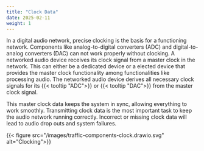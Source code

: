 ```yaml
---
title: "Clock Data"
date: 2025-02-11
weight: 1
---
```


In a digital audio network, precise clocking is the basis for a functioning network. Components like analog-to-digital converters (ADC) and digital-to-analog converters (DAC) can not work properly without clocking. A networked audio device receives its clock signal from a master clock in the network. This can either be a dedicated device or a elected device that provides the master clock functionality among functionalities like processing audio. The networked audio device derives all necessary clock signals for its {{< tooltip "ADC">}} or {{< tooltip "DAC">}} from the master clock signal.

This master clock data keeps the system in sync, allowing everything to work smoothly. Transmitting clock data is the most important task to keep the audio network running correctly. Incorrect or missing clock data will lead to audio drop outs and system failures.

{{< figure src="/images/traffic-components-clock.drawio.svg" alt="Clocking">}}